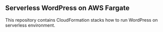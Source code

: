 ## Serverless WordPress on AWS Fargate

This repository contains CloudFormation stacks how to run WordPress on serverless environment. 